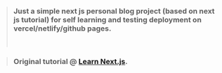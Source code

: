 > ### Just a simple next js personal blog project (based on next js tutorial) for self learning and testing deployment on vercel/netlify/github pages.
>
> <br>

> ### Original tutorial @ [Learn Next.js](https://nextjs.org/learn).
